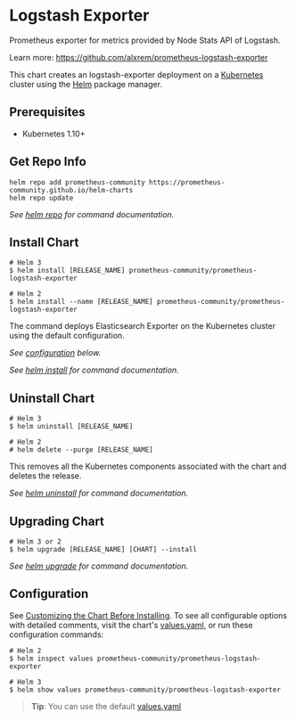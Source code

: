 # Logstash Exporter

Prometheus exporter for metrics provided by Node Stats API of Logstash.

Learn more: <https://github.com/alxrem/prometheus-logstash-exporter>

This chart creates an logstash-exporter deployment on a [Kubernetes](http://kubernetes.io)
cluster using the [Helm](https://helm.sh) package manager.

## Prerequisites

- Kubernetes 1.10+

## Get Repo Info

```console
helm repo add prometheus-community https://prometheus-community.github.io/helm-charts
helm repo update
```

_See [helm repo](https://helm.sh/docs/helm/helm_repo/) for command documentation._

## Install Chart

```console
# Helm 3
$ helm install [RELEASE_NAME] prometheus-community/prometheus-logstash-exporter

# Helm 2
$ helm install --name [RELEASE_NAME] prometheus-community/prometheus-logstash-exporter
```

The command deploys Elasticsearch Exporter on the Kubernetes cluster using the default configuration.

_See [configuration](#configuration) below._

_See [helm install](https://helm.sh/docs/helm/helm_install/) for command documentation._

## Uninstall Chart

```console
# Helm 3
$ helm uninstall [RELEASE_NAME]

# Helm 2
# helm delete --purge [RELEASE_NAME]
```

This removes all the Kubernetes components associated with the chart and deletes the release.

_See [helm uninstall](https://helm.sh/docs/helm/helm_uninstall/) for command documentation._

## Upgrading Chart

```console
# Helm 3 or 2
$ helm upgrade [RELEASE_NAME] [CHART] --install
```

_See [helm upgrade](https://helm.sh/docs/helm/helm_upgrade/) for command documentation._

## Configuration

See [Customizing the Chart Before Installing](https://helm.sh/docs/intro/using_helm/#customizing-the-chart-before-installing).
To see all configurable options with detailed comments, visit the chart's [values.yaml](./values.yaml), or run these configuration commands:

```console
# Helm 2
$ helm inspect values prometheus-community/prometheus-logstash-exporter

# Helm 3
$ helm show values prometheus-community/prometheus-logstash-exporter
```

> **Tip**: You can use the default [values.yaml](values.yaml)

